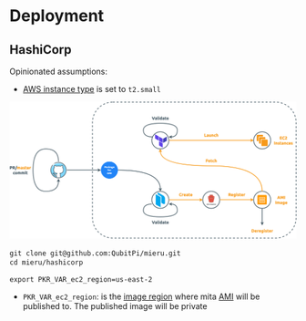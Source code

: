 Deployment
==========

HashiCorp
---------

Opinionated assumptions:

- [AWS instance type](https://aws.amazon.com/ec2/instance-types/) is set to `t2.small`

![Packer + Terraform "Error loading hashicorp.png from QubitPi repo"](https://github.com/QubitPi/QubitPi/blob/master/img/hashicorp.png?raw=true)

```console
git clone git@github.com:QubitPi/mieru.git
cd mieru/hashicorp
```

```console
export PKR_VAR_ec2_region=us-east-2
```

- `PKR_VAR_ec2_region`: is the [image region](https://docs.aws.amazon.com/AmazonRDS/latest/UserGuide/Concepts.RegionsAndAvailabilityZones.html#Concepts.RegionsAndAvailabilityZones.Availability) where mita [AMI](https://docs.aws.amazon.com/AWSEC2/latest/UserGuide/AMIs.html) will be published to. The published image will be private
